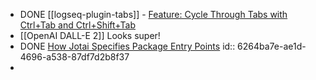 - DONE [[logseq-plugin-tabs]] - [Feature: Cycle Through Tabs with Ctrl+Tab and Ctrl+Shift+Tab](https://github.com/pengx17/logseq-plugin-tabs/issues/22)
- [[OpenAI DALL-E 2]] Looks super!
- DONE [How Jotai Specifies Package Entry Points](https://blog.axlight.com/posts/how-jotai-specifies-package-entry-points/)
  id:: 6264ba7e-ae1d-4696-a538-87df7d2b8f37
-